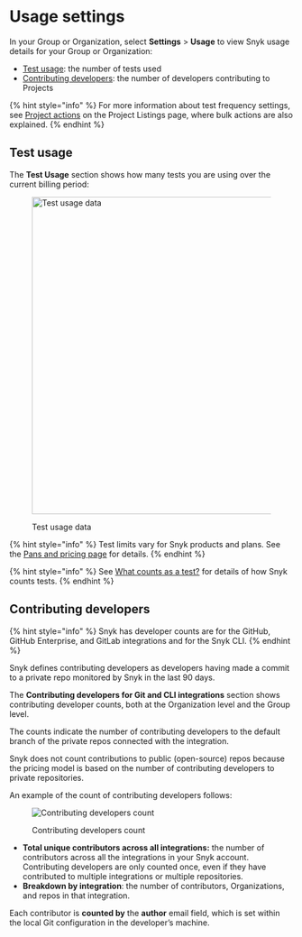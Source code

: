 # Usage settings

In your Group or Organization, select **Settings** > **Usage** to view Snyk usage details for your Group or Organization:

* [Test usage](usage-settings.md#test-usage): the number of tests used
* [Contributing developers](usage-settings.md#contributing-developers): the number of developers contributing to Projects

{% hint style="info" %}
For more information about test frequency settings, see [Project actions](../snyk-projects/#project-actions-on-the-project-listing-page) on the Project Listings page, where bulk actions are also explained.
{% endhint %}

## Test usage

The **Test Usage** section shows how many tests you are using over the current billing period:

<div align="left">

<figure><img src="../../.gitbook/assets/test-usage.png" alt="Test usage data" width="563"><figcaption><p>Test usage data</p></figcaption></figure>

</div>

{% hint style="info" %}
Test limits vary for Snyk products and plans. See the [Pans and pricing page](https://snyk.io/plans/) for details.
{% endhint %}

{% hint style="info" %}
See [What counts as a test?](../../scan-with-snyk/working-with-snyk-in-your-environment/what-counts-as-a-test.md) for details of how Snyk counts tests.
{% endhint %}

## Contributing developers

{% hint style="info" %}
Snyk has developer counts are for the GitHub, GitHub Enterprise, and GitLab integrations and for the Snyk CLI.
{% endhint %}

Snyk defines contributing developers as developers having made a commit to a private repo monitored by Snyk in the last 90 days.

The **Contributing developers for Git and CLI integrations** section shows contributing developer counts, both at the Organization level and the Group level.

The counts indicate the number of contributing developers to the default branch of the private repos connected with the integration.

Snyk does not count contributions to public (open-source) repos because the pricing model is based on the number of contributing developers to private repositories.

An example of the count of contributing developers follows:

<figure><img src="../../.gitbook/assets/image__10_.png" alt="Contributing developers count"><figcaption><p>Contributing developers count</p></figcaption></figure>

* **Total unique contributors across all integrations:** the number of contributors across all the integrations in your Snyk account. Contributing developers are only counted once, even if they have contributed to multiple integrations or multiple repositories.
* **Breakdown by integration**: the number of contributors, Organizations, and repos in that integration.

Each contributor is **counted by** the **author** email field, which is set within the local Git configuration in the developer’s machine.

###
